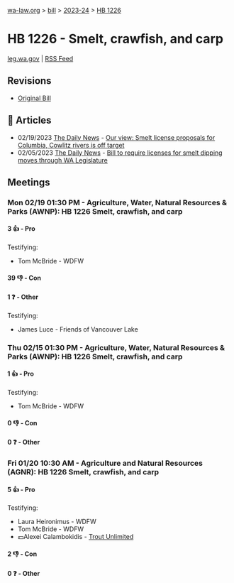 [wa-law.org](/) > [bill](/bill/) > [2023-24](/bill/2023-24/) > [HB 1226](/bill/2023-24/hb/1226/)

# HB 1226 - Smelt, crawfish, and carp
[leg.wa.gov](https://app.leg.wa.gov/billsummary?BillNumber=1226&Year=2023&Initiative=false) | [RSS Feed](./rss.xml)

## Revisions
* [Original Bill](1/)

## 📰 Articles
* 02/19/2023 [The Daily News](/org/the_daily_news/) - [Our view: Smelt license proposals for Columbia, Cowlitz rivers is off target](https://tdn.com/opinion/our-view-smelt-license-proposals-for-columbia-cowlitz-rivers-is-off-target/article_a5113e88-ad63-11ed-b72f-9f4b91a695dd.html#:~:text=House%20Bill%201226)
* 02/05/2023 [The Daily News](/org/the_daily_news/) - [Bill to require licenses for smelt dipping moves through WA Legislature](https://tdn.com/news/local/govt-and-politics/bill-to-require-licenses-for-smelt-dipping-moves-through-wa-legislature/article_987702d0-a0d3-11ed-933c-8734f9b22904.html#:~:text=House%20Bill%201226)

## Meetings
### Mon 02/19 01:30 PM - Agriculture, Water, Natural Resources & Parks (AWNP): HB 1226 Smelt, crawfish, and carp
#### 3 👍 - Pro
Testifying:
* Tom McBride - WDFW

#### 39 👎 - Con

#### 1 ❓ - Other
Testifying:
* James Luce - Friends of Vancouver Lake

### Thu 02/15 01:30 PM - Agriculture, Water, Natural Resources & Parks (AWNP): HB 1226 Smelt, crawfish, and carp
#### 1 👍 - Pro
Testifying:
* Tom McBride - WDFW

#### 0 👎 - Con

#### 0 ❓ - Other

### Fri 01/20 10:30 AM - Agriculture and Natural Resources (AGNR): HB 1226 Smelt, crawfish, and carp
#### 5 👍 - Pro
Testifying:
* Laura Heironimus - WDFW
* Tom McBride - WDFW
* 💵Alexei Calambokidis - [Trout Unlimited](/org/trout_unlimited/)

#### 2 👎 - Con

#### 0 ❓ - Other
